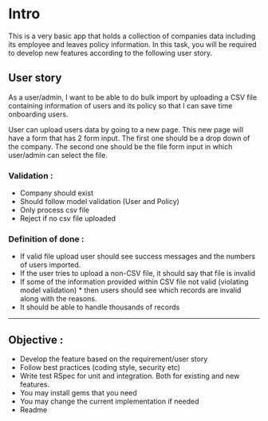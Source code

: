 # Intro
This is a very basic app that holds a collection of companies data including its employee and leaves policy information. In this task, you will be required to develop new features according to the following user story.

## User story
As a user/admin, I want to be able to do bulk import by uploading a CSV file containing information of users and its policy so that I can save time onboarding users.

User can upload users data by going to a new page. This new page will have a form that has 2 form input. The first one should be a drop down of the company. The second one should be the file form input in which user/admin can select the file.

### Validation :

* Company should exist
* Should follow model validation (User and Policy)
* Only process csv file
* Reject if no csv file uploaded


### Definition of done :

* If valid file upload user should see success messages and the numbers of users imported.
* If the user tries to upload a non-CSV file, it should say  that file is invalid
* If some of the information provided within CSV file not valid (violating model validation) * then users should see which records are invalid along with the reasons.
* It should be able to handle thousands of records 

---

## Objective :

* Develop the feature based on the requirement/user story
* Follow best practices (coding style, security etc)
* Write test RSpec for unit and integration. Both for existing and new features.
* You may install gems that you need
* You may change the current implementation if needed
* Readme
